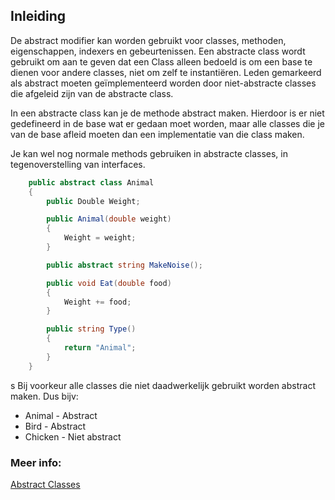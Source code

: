 ## Inleiding

De abstract modifier kan worden gebruikt voor classes, methoden, eigenschappen, indexers en gebeurtenissen. Een abstracte class wordt gebruikt om aan te geven dat een Class alleen bedoeld is om een base te dienen voor andere classes, niet om zelf te instantiëren. Leden gemarkeerd als abstract moeten geïmplementeerd worden door niet-abstracte classes die afgeleid zijn van de abstracte class.

In een abstracte class kan je de methode abstract maken. Hierdoor is er niet gedefineerd in de base wat er gedaan moet worden, maar alle classes die je van de base afleid moeten dan een implementatie van die class maken. 

Je kan wel nog normale methods gebruiken in abstracte classes, in tegenoverstelling van interfaces.

```c#
    public abstract class Animal
    {
        public Double Weight;

        public Animal(double weight)
        {
            Weight = weight;
        }

        public abstract string MakeNoise();

        public void Eat(double food)
        {
            Weight += food;
        }

        public string Type()
        {
            return "Animal";
        }
    }
```
s
Bij voorkeur alle classes die niet daadwerkelijk gebruikt worden abstract maken. 
Dus bijv:

- Animal - Abstract
- Bird - Abstract
- Chicken - Niet abstract

### Meer info:
[Abstract Classes](https://learn.microsoft.com/en-us/dotnet/csharp/language-reference/keywords/abstract)